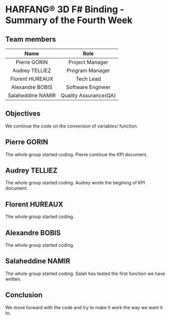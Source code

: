# HARFANG® 3D F# Binding - Summary of the Fourth Week

## Team members

| Name | Role |
| :---: | :---: |
| Pierre GORIN | Project Manager |
| Audrey TELLIEZ | Program Manager |
| Florent HUREAUX | Tech Lead |
| Alexandre BOBIS | Software Engineer |
| Salaheddine NAMIR | Quality Assurance(QA) |

## Objectives

We continue the code on the conversion of variables/ function.

## Pierre GORIN

The whole group started coding. Pierre continue the KPI document.

## Audrey TELLIEZ

The whole group started coding. Audrey wrote the begining of KPI document.

## Florent HUREAUX

The whole group started coding.

## Alexandre BOBIS

The whole group started coding.

## Salaheddine NAMIR

The whole group started coding. Salah has tested the first function we have written.

## Conclusion

We move forward with the code and try to make it work the way we want it to.
